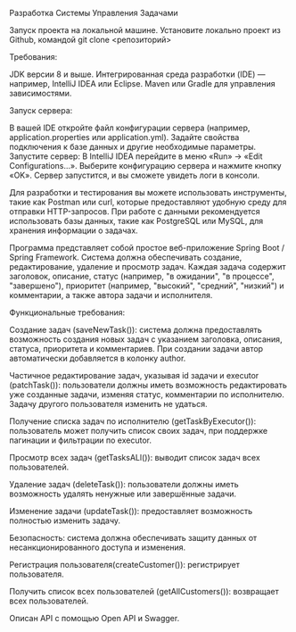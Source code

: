 Разработка Системы Управления Задачами

Запуск проекта на локальной машине.
Установите локально проект из Github, командой git clone <репозиторий>

Требования:

JDK версии 8 и выше.
Интегрированная среда разработки (IDE) — например, IntelliJ IDEA или Eclipse.
Maven или Gradle для управления зависимостями.

Запуск сервера:

В вашей IDE откройте файл конфигурации сервера (например, application.properties или application.yml).
Задайте свойства подключения к базе данных и другие необходимые параметры.
Запустите сервер:
В IntelliJ IDEA перейдите в меню «Run» → «Edit Configurations...».
Выберите конфигурацию сервера и нажмите кнопку «OK».
Сервер запустится, и вы сможете увидеть логи в консоли.

Для разработки и тестирования вы можете использовать инструменты, такие как Postman или curl, 
которые предоставляют удобную среду для отправки HTTP-запросов.
При работе с данными рекомендуется использовать базы данных, 
такие как PostgreSQL или MySQL, для хранения информации о задачах.

Программа представляет собой простое веб-приложение Spring Boot / Spring Framework.
Система должна обеспечивать создание, редактирование, удаление и просмотр задач. 
Каждая задача содержит заголовок, описание, статус (например, "в ожидании", "в процессе", "завершено"),
приоритет (например, "высокий", "средний", "низкий") и комментарии, а также автора задачи и исполнителя.


Функциональные требования:

Создание задач (saveNewTask()): система должна предоставлять возможность создания новых задач с указанием заголовка, 
описания, статуса, приоритета и комментариев. При создании задачи автор автоматически добавляется в колонку author.

Частичное редактирование задач, указывая id задачи и executor (patchTask()):
пользователи должны иметь возможность редактировать уже созданные задачи, 
изменяя статус, комментарии по исполнителю. Задачу другого пользователя изменить не удаться.

Получение списка задач по исполнителю (getTaskByExecutor()): пользователь может получить список своих задач, при
поддержке пагинации и фильтрации по executor.

Просмотр всех задач (getTasksALl()): выводит список задач всех пользователей.

Удаление задач (deleteTask()): пользователи должны иметь возможность удалять ненужные или завершённые задачи.

Изменение задачи (updateTask()): предоставляет возможность полностью изменить задачу.

Безопасность: система должна обеспечивать защиту данных от несанкционированного доступа и изменения.

Регистрация пользователя(createCustomer()): регистрирует пользователя.

Получить список всех пользователей (getAllCustomers()): возвращает всех пользователей.

Описан API с помощью Open API и Swagger.
